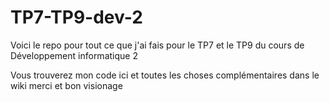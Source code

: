 # TP7-TP9-dev-2
Voici le repo pour tout ce que j'ai fais pour le TP7 et le TP9 du cours de Développement informatique 2

Vous trouverez mon code ici et toutes les choses complémentaires dans le wiki merci et bon visionage
